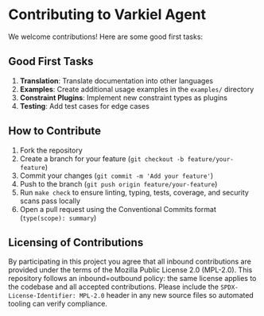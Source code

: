 # Contributing to Varkiel Agent

We welcome contributions! Here are some good first tasks:

## Good First Tasks

1. **Translation**: Translate documentation into other languages
2. **Examples**: Create additional usage examples in the `examples/` directory
3. **Constraint Plugins**: Implement new constraint types as plugins
4. **Testing**: Add test cases for edge cases

## How to Contribute

1. Fork the repository
2. Create a branch for your feature (`git checkout -b feature/your-feature`)
3. Commit your changes (`git commit -m 'Add your feature'`)
4. Push to the branch (`git push origin feature/your-feature`)
5. Run `make check` to ensure linting, typing, tests, coverage, and security scans pass locally
6. Open a pull request using the Conventional Commits format (`type(scope): summary`)

## Licensing of Contributions

By participating in this project you agree that all inbound contributions are provided under the terms of the Mozilla Public License 2.0 (MPL-2.0). This repository follows an inbound=outbound policy: the same license applies to the codebase and all accepted contributions. Please include the `SPDX-License-Identifier: MPL-2.0` header in any new source files so automated tooling can verify compliance.
